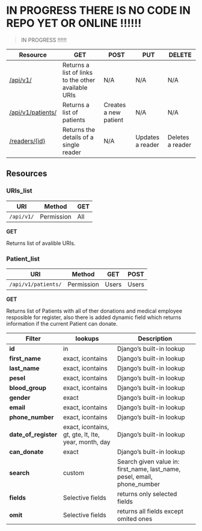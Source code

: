 # IN PROGRESS THERE IS NO CODE IN REPO YET OR ONLINE !!!!!!
> IN PROGRESS !!!!!!



| Resource                                              | GET                                                 | POST                                  | PUT                               | DELETE                                      |
| ----------------------------------------------------- | --------------------------------------------------- | ------------------------------------- | --------------------------------- | ------------------------------------------- |
| [/api/v1/](#URIs_list)                             | Returns a list of links to the other available URIs | N/A                                   | N/A                               | N/A                                         |
| [/api/v1/patients/](#Patient_list)                                 | Returns a list of patients                           | Creates a new patient                  | N/A                               | N/A                                         |
| [/readers/{id}](#reader)                             | Returns the details of a single reader              | N/A                                   | Updates a reader                  | Deletes a reader                            |


## Resources
### URIs_list

| URI | Method   |**GET** |
| --- |  ------- |  ------- |
| `/api/v1/`  | Permission |All      |


**GET**

Returns list of avalible URIs.

### Patient_list

| URI                  | Method         |**GET**     |**POST** |
| -------------------- |  ------------- |  --------- |-------- |
| `/api/v1/patients/`  | Permission     | Users      | Users   |

**GET**

Returns list of Patients with all of ther donations and medical employee resposible for register, also there is added dynamic field which returns information if the current Patient can donate.

| Filter                | lookups           | Description |
| --------------------- | ---------------- | ----------- |
| **id**                | in           | Django’s built-in lookup |
| **first_name**          | exact, icontains           | Django’s built-in lookup |
| **last_name**         | exact, icontains           | Django’s built-in lookup |
| **pesel**          | exact, icontains           | Django’s built-in lookup |
| **blood_group**            | exact, icontains          | Django’s built-in lookup |
| **gender**      | exact          | Django’s built-in lookup |
| **email**      | exact, icontains          | Django’s built-in lookup |
| **phone_number**      | exact, icontains          | Django’s built-in lookup |
| **date_of_register**      | exact, icontains, gt, gte, lt, lte, year, month, day          | Django’s built-in lookup |
| **can_donate**      | exact          | Django’s built-in lookup |
| **search**      | custom          | Search given value in: first_name, last_name, pesel, email, phone_number   |
| **fields**      | Selective fields          | returns only selected fields |
| **omit**      | Selective fields          | returns all fields except omited ones |
